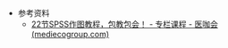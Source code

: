 - 参考资料
	- [22节SPSS作图教程，包教包会！ - 专栏课程 - 医咖会 (mediecogroup.com)](https://www.mediecogroup.com/zhuanlan/courses/8/)